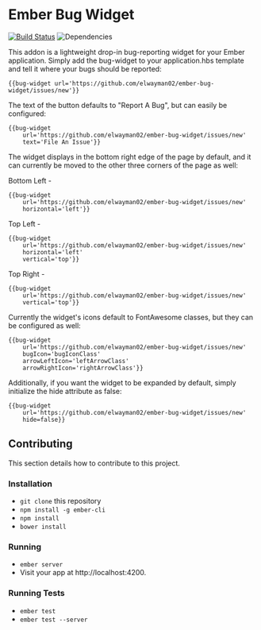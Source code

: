 # Ember Bug Widget
[![Build Status](https://travis-ci.org/elwayman02/ember-bug-widget.svg?branch=master)](https://travis-ci.org/elwayman02/ember-bug-widget)
![Dependencies](https://david-dm.org/elwayman02/ember-bug-widget.svg)


This addon is a lightweight drop-in bug-reporting widget for your Ember application.  Simply add the bug-widget to your application.hbs template and tell it where your bugs should be reported:

```
{{bug-widget url='https://github.com/elwayman02/ember-bug-widget/issues/new'}}
```

The text of the button defaults to "Report A Bug", but can easily be configured:

```
{{bug-widget
    url='https://github.com/elwayman02/ember-bug-widget/issues/new'
    text='File An Issue'}}
```

The widget displays in the bottom right edge of the page by default, and it can currently be moved to the other three corners of the page as well:

Bottom Left -
```
{{bug-widget
    url='https://github.com/elwayman02/ember-bug-widget/issues/new'
    horizontal='left'}}
```

Top Left -
```
{{bug-widget
    url='https://github.com/elwayman02/ember-bug-widget/issues/new'
    horizontal='left'
    vertical='top'}}
```

Top Right -
```
{{bug-widget
    url='https://github.com/elwayman02/ember-bug-widget/issues/new'
    vertical='top'}}
```

Currently the widget's icons default to FontAwesome classes, but they can be configured as well:

```
{{bug-widget
    url='https://github.com/elwayman02/ember-bug-widget/issues/new'
    bugIcon='bugIconClass'
    arrowLeftIcon='leftArrowClass'
    arrowRightIcon='rightArrowClass'}}
```

Additionally, if you want the widget to be expanded by default, simply initialize the hide attribute as false:

```
{{bug-widget
    url='https://github.com/elwayman02/ember-bug-widget/issues/new'
    hide=false}}
```

## Contributing

This section details how to contribute to this project.

### Installation

* `git clone` this repository
* `npm install -g ember-cli`
* `npm install`
* `bower install`

### Running

* `ember server`
* Visit your app at http://localhost:4200.

### Running Tests

* `ember test`
* `ember test --server`
